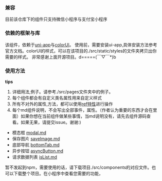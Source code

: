 ### 兼容
目前该仓库下的组件只支持微信小程序与支付宝小程序
### 依赖的框架与库
该组件，依赖于[uni-app](https://github.com/dcloudio/uni-app)与[colorUI](https://github.com/weilanwl/ColorUI)。
使用前，需要安装ui-app,具体安装方法参考官方文档。colorUI的样式，可以在该项目的./src/static/styles的文件夹拷贝出你需要的样式。
非常感谢上面开源项目。d=====(￣▽￣*)b
### 使用方法
**tips**
1. 详细用法,例子。请参考./src/pages文件夹中的例子。
2. 每个组件都会有自定义类名属性用来自定义样式
3. 所有不对外的属性,方法，都可以使用[ref特性](https://cn.vuejs.org/v2/api/#vm-refs)进行操作
4. 每个md组件说明，不会写出全部事件，属性。（作者认为重要的东西才会在里面）如果你想在当前组件做某些事情，当md说明没有，请先去组件源码查看。如果无果，请提交issue。谢谢:)

* 模态框 [modal.md](https://github.com/quansitech/qs_ui/blob/master/src/components/qs-modal/readme.md)
* 保存图片 [saveImage.md](https://github.com/quansitech/qs_ui/blob/master/src/components/qs-save-image/readme.md)
* 底部导航 [bottomTab.md](https://github.com/quansitech/qs_ui/blob/master/src/components/qs-bottom-tab/readme.md)
* 异步按钮 [asyncButton.md](https://github.com/quansitech/qs_ui/blob/master/src/components/qs-async-button/readme.md)
* 请求数据列表 [isList.md](https://github.com/quansitech/qs_ui/blob/master/src/components/qs-is-list/readme.md)

暂不发起到npm，需要使用的话，请下载项目./src/components的对应文件。也可以下载整个项目。在小程序中查看您需要的功能，